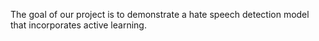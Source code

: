 The goal of our project is to demonstrate a hate speech detection model that incorporates active learning.
